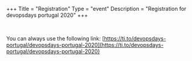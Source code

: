 +++
Title = "Registration"
Type = "event"
Description = "Registration for devopsdays portugal 2020"
+++

<div style="width:100%; text-align:left;">
    <script src='https://js.tito.io/v1' async></script>
    <tito-widget event="devopsdays-portugal/devopsdays-portugal-2020"></tito-widget>
    <link rel="stylesheet" type="text/css" href='https://css.tito.io/v1.1' />
</div>
</br>

You can always use the following link: [https://ti.to/devopsdays-portugal/devopsdays-portugal-2020](https://ti.to/devopsdays-portugal/devopsdays-portugal-2020)